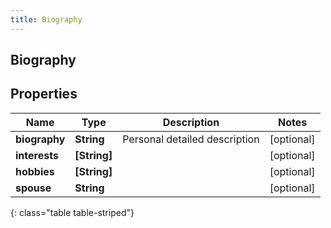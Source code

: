```yaml
---
title: Biography
---
```

## Biography

## Properties

|Name | Type | Description | Notes|
|------------ | ------------- | ------------- | -------------|
| **biography** | **String** | Personal detailed description | [optional] |
| **interests** | **[String]** |  | [optional] |
| **hobbies** | **[String]** |  | [optional] |
| **spouse** | **String** |  | [optional] |
{: class="table table-striped"}


